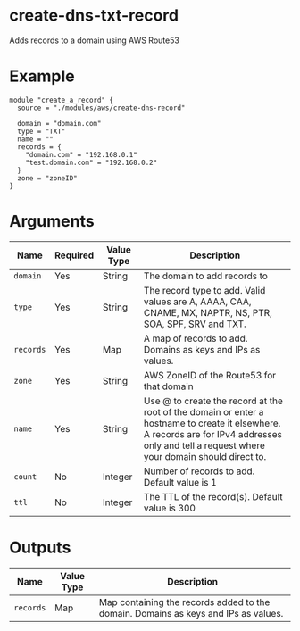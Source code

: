 # create-dns-txt-record

Adds records to a domain using AWS Route53

# Example

```hcl
module "create_a_record" {
  source = "./modules/aws/create-dns-record"

  domain = "domain.com"
  type = "TXT"
  name = ""
  records = {
    "domain.com" = "192.168.0.1"
    "test.domain.com" = "192.168.0.2"
  }
  zone = "zoneID"
}
```

# Arguments

| Name                      | Required | Value Type | Description
|---------------------------| -------- | ---------- | -----------
|`domain`                   | Yes      | String     | The domain to add records to
|`type`                     | Yes      | String     | The record type to add. Valid values are A, AAAA, CAA, CNAME, MX, NAPTR, NS, PTR, SOA, SPF, SRV and TXT.
|`records`                  | Yes      | Map        | A map of records to add. Domains as keys and IPs as values.
|`zone`                     | Yes      | String     | AWS ZoneID of the Route53 for that domain
|`name`                     | Yes      | String     | Use @ to create the record at the root of the domain or enter a hostname to create it elsewhere. A records are for IPv4 addresses only and tell a request where your domain should direct to.
|`count`                    | No       | Integer    | Number of records to add. Default value is 1
|`ttl`                      | No       | Integer    | The TTL of the record(s). Default value is 300

# Outputs

| Name                      | Value Type | Description
|---------------------------| ---------- | -----------
|`records`                  | Map        | Map containing the records added to the domain. Domains as keys and IPs as values.

